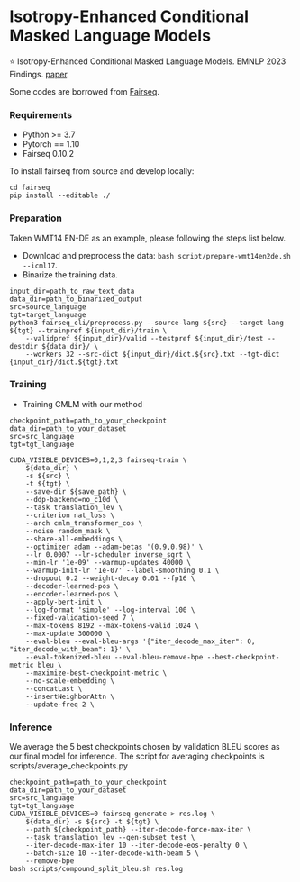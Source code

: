 # Isotropy-Enhanced Conditional Masked Language Models

⭐ Isotropy-Enhanced Conditional Masked Language Models. EMNLP 2023 Findings. [paper](https://aclanthology.org/2023.findings-emnlp.555.pdf).

Some codes are borrowed from [Fairseq](https://github.com/pytorch/fairseq).

### Requirements

* Python >= 3.7
* Pytorch == 1.10
* Fairseq 0.10.2

To install fairseq from source and develop locally:

```shell
cd fairseq
pip install --editable ./
```



### Preparation
Taken WMT14 EN-DE as an example, please following the steps list below.

- Download and preprocess the data: `bash script/prepare-wmt14en2de.sh --icml17`.
- Binarize the training data.

```
input_dir=path_to_raw_text_data
data_dir=path_to_binarized_output
src=source_language
tgt=target_language
python3 fairseq_cli/preprocess.py --source-lang ${src} --target-lang ${tgt} --trainpref ${input_dir}/train \
    --validpref ${input_dir}/valid --testpref ${input_dir}/test --destdir ${data_dir}/ \
    --workers 32 --src-dict ${input_dir}/dict.${src}.txt --tgt-dict {input_dir}/dict.${tgt}.txt
```



### Training

* Training CMLM with our method
```shell
checkpoint_path=path_to_your_checkpoint
data_dir=path_to_your_dataset
src=src_language
tgt=tgt_language

CUDA_VISIBLE_DEVICES=0,1,2,3 fairseq-train \
    ${data_dir} \
    -s ${src} \
    -t ${tgt} \
    --save-dir ${save_path} \
    --ddp-backend=no_c10d \
    --task translation_lev \
    --criterion nat_loss \
    --arch cmlm_transformer_cos \
    --noise random_mask \
    --share-all-embeddings \
    --optimizer adam --adam-betas '(0.9,0.98)' \
    --lr 0.0007 --lr-scheduler inverse_sqrt \
    --min-lr '1e-09' --warmup-updates 40000 \
    --warmup-init-lr '1e-07' --label-smoothing 0.1 \
    --dropout 0.2 --weight-decay 0.01 --fp16 \
    --decoder-learned-pos \
    --encoder-learned-pos \
    --apply-bert-init \
    --log-format 'simple' --log-interval 100 \
    --fixed-validation-seed 7 \
    --max-tokens 8192 --max-tokens-valid 1024 \
    --max-update 300000 \
    --eval-bleu --eval-bleu-args '{"iter_decode_max_iter": 0, "iter_decode_with_beam": 1}' \
    --eval-tokenized-bleu --eval-bleu-remove-bpe --best-checkpoint-metric bleu \
    --maximize-best-checkpoint-metric \
    --no-scale-embedding \
    --concatLast \
    --insertNeighborAttn \
    --update-freq 2 \
```



### Inference

We average the 5 best checkpoints chosen by validation BLEU scores as our final model for inference. The script for averaging checkpoints is scripts/average_checkpoints.py

```shell
checkpoint_path=path_to_your_checkpoint
data_dir=path_to_your_dataset
src=src_language
tgt=tgt_language
CUDA_VISIBLE_DEVICES=0 fairseq-generate > res.log \
    ${data_dir} -s ${src} -t ${tgt} \
    --path ${checkpoint_path} --iter-decode-force-max-iter \
    --task translation_lev --gen-subset test \
    --iter-decode-max-iter 10 --iter-decode-eos-penalty 0 \
    --batch-size 10 --iter-decode-with-beam 5 \
    --remove-bpe
bash scripts/compound_split_bleu.sh res.log
```

